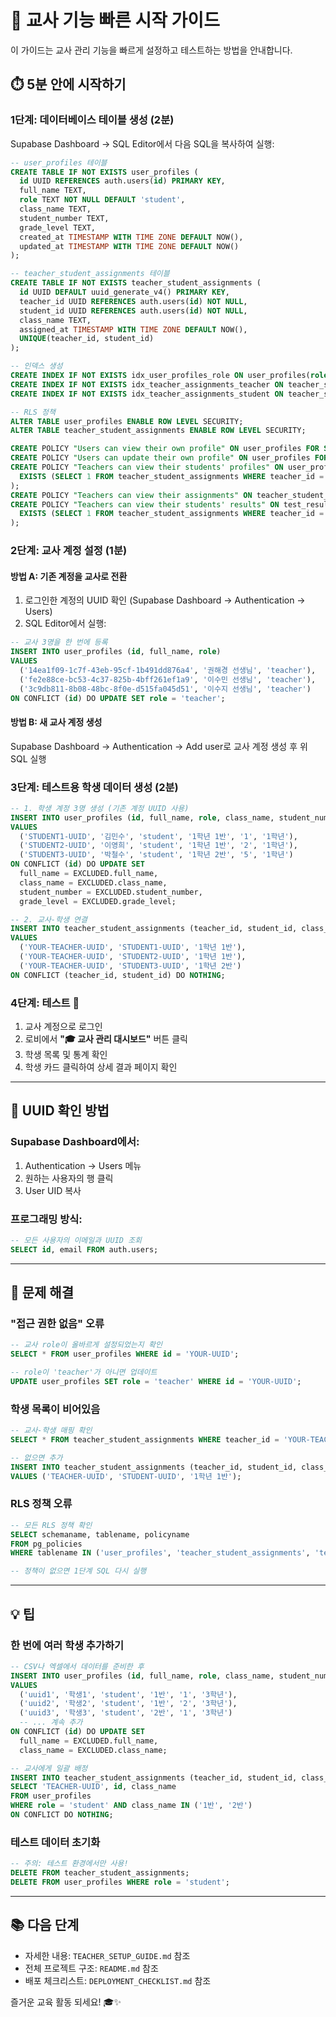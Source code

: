 # 🚀 교사 기능 빠른 시작 가이드

이 가이드는 교사 관리 기능을 빠르게 설정하고 테스트하는 방법을 안내합니다.

## ⏱️ 5분 안에 시작하기

### 1단계: 데이터베이스 테이블 생성 (2분)

Supabase Dashboard → SQL Editor에서 다음 SQL을 복사하여 실행:

```sql
-- user_profiles 테이블
CREATE TABLE IF NOT EXISTS user_profiles (
  id UUID REFERENCES auth.users(id) PRIMARY KEY,
  full_name TEXT,
  role TEXT NOT NULL DEFAULT 'student',
  class_name TEXT,
  student_number TEXT,
  grade_level TEXT,
  created_at TIMESTAMP WITH TIME ZONE DEFAULT NOW(),
  updated_at TIMESTAMP WITH TIME ZONE DEFAULT NOW()
);

-- teacher_student_assignments 테이블
CREATE TABLE IF NOT EXISTS teacher_student_assignments (
  id UUID DEFAULT uuid_generate_v4() PRIMARY KEY,
  teacher_id UUID REFERENCES auth.users(id) NOT NULL,
  student_id UUID REFERENCES auth.users(id) NOT NULL,
  class_name TEXT,
  assigned_at TIMESTAMP WITH TIME ZONE DEFAULT NOW(),
  UNIQUE(teacher_id, student_id)
);

-- 인덱스 생성
CREATE INDEX IF NOT EXISTS idx_user_profiles_role ON user_profiles(role);
CREATE INDEX IF NOT EXISTS idx_teacher_assignments_teacher ON teacher_student_assignments(teacher_id);
CREATE INDEX IF NOT EXISTS idx_teacher_assignments_student ON teacher_student_assignments(student_id);

-- RLS 정책
ALTER TABLE user_profiles ENABLE ROW LEVEL SECURITY;
ALTER TABLE teacher_student_assignments ENABLE ROW LEVEL SECURITY;

CREATE POLICY "Users can view their own profile" ON user_profiles FOR SELECT USING (auth.uid() = id);
CREATE POLICY "Users can update their own profile" ON user_profiles FOR UPDATE USING (auth.uid() = id);
CREATE POLICY "Teachers can view their students' profiles" ON user_profiles FOR SELECT USING (
  EXISTS (SELECT 1 FROM teacher_student_assignments WHERE teacher_id = auth.uid() AND student_id = user_profiles.id)
);
CREATE POLICY "Teachers can view their assignments" ON teacher_student_assignments FOR SELECT USING (teacher_id = auth.uid());
CREATE POLICY "Teachers can view their students' results" ON test_results FOR SELECT USING (
  EXISTS (SELECT 1 FROM teacher_student_assignments WHERE teacher_id = auth.uid() AND student_id = test_results.user_id)
);
```

### 2단계: 교사 계정 설정 (1분)

#### 방법 A: 기존 계정을 교사로 전환

1. 로그인한 계정의 UUID 확인 (Supabase Dashboard → Authentication → Users)
2. SQL Editor에서 실행:

```sql
-- 교사 3명을 한 번에 등록
INSERT INTO user_profiles (id, full_name, role)
VALUES 
  ('14ea1f09-1c7f-43eb-95cf-1b491dd876a4', '권해경 선생님', 'teacher'),
  ('fe2e88ce-bc53-4c37-825b-4bff261ef1a9', '이수민 선생님', 'teacher'),
  ('3c9db811-8b08-48bc-8f0e-d515fa045d51', '이수지 선생님', 'teacher')
ON CONFLICT (id) DO UPDATE SET role = 'teacher';
```

#### 방법 B: 새 교사 계정 생성

Supabase Dashboard → Authentication → Add user로 교사 계정 생성 후 위 SQL 실행

### 3단계: 테스트용 학생 데이터 생성 (2분)

```sql
-- 1. 학생 계정 3명 생성 (기존 계정 UUID 사용)
INSERT INTO user_profiles (id, full_name, role, class_name, student_number, grade_level)
VALUES 
  ('STUDENT1-UUID', '김민수', 'student', '1학년 1반', '1', '1학년'),
  ('STUDENT2-UUID', '이영희', 'student', '1학년 1반', '2', '1학년'),
  ('STUDENT3-UUID', '박철수', 'student', '1학년 2반', '5', '1학년')
ON CONFLICT (id) DO UPDATE SET
  full_name = EXCLUDED.full_name,
  class_name = EXCLUDED.class_name,
  student_number = EXCLUDED.student_number,
  grade_level = EXCLUDED.grade_level;

-- 2. 교사-학생 연결
INSERT INTO teacher_student_assignments (teacher_id, student_id, class_name)
VALUES 
  ('YOUR-TEACHER-UUID', 'STUDENT1-UUID', '1학년 1반'),
  ('YOUR-TEACHER-UUID', 'STUDENT2-UUID', '1학년 1반'),
  ('YOUR-TEACHER-UUID', 'STUDENT3-UUID', '1학년 2반')
ON CONFLICT (teacher_id, student_id) DO NOTHING;
```

### 4단계: 테스트 🎉

1. 교사 계정으로 로그인
2. 로비에서 **"🎓 교사 관리 대시보드"** 버튼 클릭
3. 학생 목록 및 통계 확인
4. 학생 카드 클릭하여 상세 결과 페이지 확인

---

## 📝 UUID 확인 방법

### Supabase Dashboard에서:
1. Authentication → Users 메뉴
2. 원하는 사용자의 행 클릭
3. User UID 복사

### 프로그래밍 방식:
```sql
-- 모든 사용자의 이메일과 UUID 조회
SELECT id, email FROM auth.users;
```

---

## 🐛 문제 해결

### "접근 권한 없음" 오류
```sql
-- 교사 role이 올바르게 설정되었는지 확인
SELECT * FROM user_profiles WHERE id = 'YOUR-UUID';

-- role이 'teacher'가 아니면 업데이트
UPDATE user_profiles SET role = 'teacher' WHERE id = 'YOUR-UUID';
```

### 학생 목록이 비어있음
```sql
-- 교사-학생 매핑 확인
SELECT * FROM teacher_student_assignments WHERE teacher_id = 'YOUR-TEACHER-UUID';

-- 없으면 추가
INSERT INTO teacher_student_assignments (teacher_id, student_id, class_name)
VALUES ('TEACHER-UUID', 'STUDENT-UUID', '1학년 1반');
```

### RLS 정책 오류
```sql
-- 모든 RLS 정책 확인
SELECT schemaname, tablename, policyname 
FROM pg_policies 
WHERE tablename IN ('user_profiles', 'teacher_student_assignments', 'test_results');

-- 정책이 없으면 1단계 SQL 다시 실행
```

---

## 💡 팁

### 한 번에 여러 학생 추가하기

```sql
-- CSV나 엑셀에서 데이터를 준비한 후
INSERT INTO user_profiles (id, full_name, role, class_name, student_number, grade_level)
VALUES 
  ('uuid1', '학생1', 'student', '1반', '1', '3학년'),
  ('uuid2', '학생2', 'student', '1반', '2', '3학년'),
  ('uuid3', '학생3', 'student', '2반', '1', '3학년')
  -- ... 계속 추가
ON CONFLICT (id) DO UPDATE SET
  full_name = EXCLUDED.full_name,
  class_name = EXCLUDED.class_name;

-- 교사에게 일괄 배정
INSERT INTO teacher_student_assignments (teacher_id, student_id, class_name)
SELECT 'TEACHER-UUID', id, class_name 
FROM user_profiles 
WHERE role = 'student' AND class_name IN ('1반', '2반')
ON CONFLICT DO NOTHING;
```

### 테스트 데이터 초기화

```sql
-- 주의: 테스트 환경에서만 사용!
DELETE FROM teacher_student_assignments;
DELETE FROM user_profiles WHERE role = 'student';
```

---

## 📚 다음 단계

- 자세한 내용: `TEACHER_SETUP_GUIDE.md` 참조
- 전체 프로젝트 구조: `README.md` 참조
- 배포 체크리스트: `DEPLOYMENT_CHECKLIST.md` 참조

즐거운 교육 활동 되세요! 🎓✨


